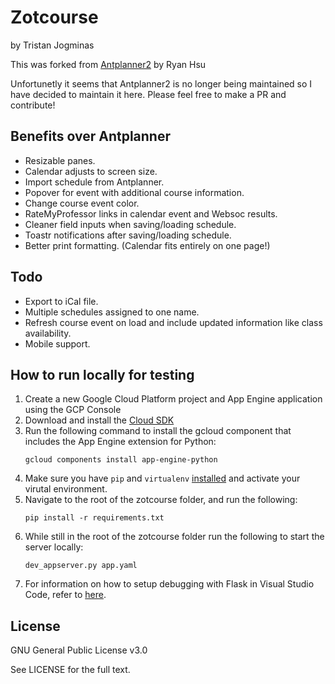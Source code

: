 # Zotcourse

by Tristan Jogminas

This was forked from [Antplanner2](https://github.com/gumho/antplanner2) by Ryan Hsu

Unfortunetly it seems that Antplanner2 is no longer being maintained so I have decided to maintain it here.
Please feel free to make a PR and contribute!

## Benefits over Antplanner

<ul>
<li>Resizable panes.</li>
<li>Calendar adjusts to screen size.</li>
<li>Import schedule from Antplanner.</li> 
<li>Popover for event with additional course information.</li>
<li>Change course event color.</li>
<li>RateMyProfessor links in calendar event and Websoc results.</li>
<li>Cleaner field inputs when saving/loading schedule.</li>
<li>Toastr notifications after saving/loading schedule.</li>
<li>Better print formatting. (Calendar fits entirely on one page!)</li>
</ul>

## Todo

<ul>
<li>Export to iCal file.</li>
<li>Multiple schedules assigned to one name.</li>
<li>Refresh course event on load and include updated information like class availability.</li>
<li>Mobile support.</li>
</ul>

## How to run locally for testing

1. Create a new Google Cloud Platform project and App Engine application using the GCP Console
2. Download and install the [Cloud SDK](https://cloud.google.com/appengine/docs/standard/python/download)
3. Run the following command to install the gcloud component that includes the App Engine extension for Python:
    ```
    gcloud components install app-engine-python
    ```
4. Make sure you have ```pip``` and ```virtualenv``` [installed](https://uoa-eresearch.github.io/eresearch-cookbook/recipe/2014/11/26/python-virtual-env/) and activate your virutal environment.
5. Navigate to the root of the zotcourse folder, and run the following:
    ```
    pip install -r requirements.txt
    ```
6. While still in the root of the zotcourse folder run the following to start the server locally:
    ```
    dev_appserver.py app.yaml
    ```
7. For information on how to setup debugging with Flask in Visual Studio Code, refer to [here](https://code.visualstudio.com/docs/python/tutorial-flask).

## License

GNU General Public License v3.0

See LICENSE for the full text.
